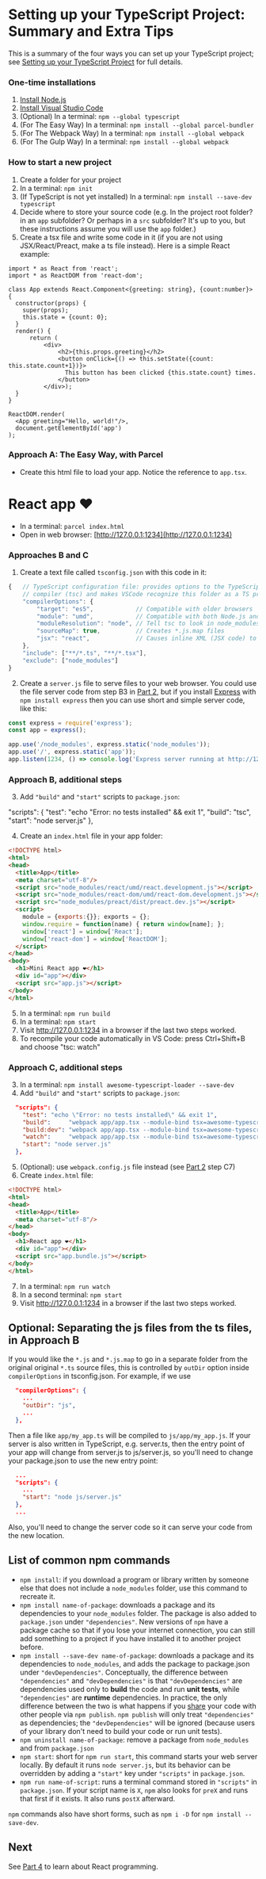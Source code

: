 Setting up your TypeScript Project: Summary and Extra Tips
==========================================================

This is a summary of the four ways you can set up your TypeScript project; see [Setting up your TypeScript Project](react-typescript-tutorial-2.md) for full details.

### One-time installations ###

1. [Install Node.js](https://nodejs.org/en/download/)
2. [Install Visual Studio Code](https://code.visualstudio.com/download)
3. (Optional) In a terminal: `npm --global typescript`
4. (For The Easy Way) In a terminal: `npm install --global parcel-bundler`
5. (For The Webpack Way) In a terminal: `npm install --global webpack`
5. (For The Gulp Way) In a terminal: `npm install --global webpack`

### How to start a new project ###

1. Create a folder for your project
2. In a terminal: `npm init`
3. (If TypeScript is not yet installed) In a terminal: `npm install --save-dev typescript`
4. Decide where to store your source code (e.g. In the project root folder? in an `app` subfolder? Or perhaps in a `src` subfolder? It's up to you, but these instructions assume you will use the `app` folder.)
5. Create a tsx file and write some code in it (if you are not using JSX/React/Preact, make a ts file instead). Here is a simple React example:

~~~tsx
import * as React from 'react';
import * as ReactDOM from 'react-dom';

class App extends React.Component<{greeting: string}, {count:number}> {
  constructor(props) {
    super(props);
    this.state = {count: 0};
  }
  render() {
      return (
          <div>
              <h2>{this.props.greeting}</h2>
              <button onClick={() => this.setState({count: this.state.count+1})}>
                This button has been clicked {this.state.count} times.
              </button>
          </div>);
  }
}

ReactDOM.render(
  <App greeting="Hello, world!"/>,
  document.getElementById('app')
);
~~~

### Approach A: The Easy Way, with Parcel ###

- Create this html file to load your app. Notice the reference to `app.tsx`.

<!DOCTYPE html>
<html>
<head>
  <title>App</title>
  <meta charset="utf-8"/>
</head>
<body>
  <h1>React app ❤</h1>
  <div id="app"></div>
  <script src="app.tsx"></script>
</body>
</html>

- In a terminal: `parcel index.html`
- Open in web browser: [http://127.0.0.1:1234](http://127.0.0.1:1234)

### Approaches B and C ###

1. Create a text file called `tsconfig.json` with this code in it:

~~~js
{   // TypeScript configuration file: provides options to the TypeScript 
    // compiler (tsc) and makes VSCode recognize this folder as a TS project.
    "compilerOptions": {
        "target": "es5",            // Compatible with older browsers
        "module": "umd",            // Compatible with both Node.js and browser
        "moduleResolution": "node", // Tell tsc to look in node_modules for modules
        "sourceMap": true,          // Creates *.js.map files
        "jsx": "react",             // Causes inline XML (JSX code) to be expanded
    },
    "include": ["**/*.ts", "**/*.tsx"],
    "exclude": ["node_modules"]
}
~~~

2. Create a `server.js` file to serve files to your web browser. You could use the file server code from step B3 in [Part 2](tutorial-2.md), but if you install [Express](https://expressjs.com/) with `npm install express` then you can use short and simple server code, like this:

~~~js
const express = require('express');
const app = express();

app.use('/node_modules', express.static('node_modules'));
app.use('/', express.static('app'));
app.listen(1234, () => console.log('Express server running at http://127.0.0.1:1234'));
~~~

### Approach B, additional steps ###

3. Add `"build"` and `"start"` scripts to `package.json`:

  "scripts": {
    "test": "echo \"Error: no tests installed\" && exit 1",
    "build": "tsc",
    "start": "node server.js"
  },

4. Create an `index.html` file in your app folder:

~~~html
<!DOCTYPE html>
<html>
<head>
  <title>App</title>
  <meta charset="utf-8"/>
  <script src="node_modules/react/umd/react.development.js"></script>
  <script src="node_modules/react-dom/umd/react-dom.development.js"></script>
  <script src="node_modules/preact/dist/preact.dev.js"></script>
  <script>
    module = {exports:{}}; exports = {};
    window.require = function(name) { return window[name]; };
    window['react'] = window['React'];
    window['react-dom'] = window['ReactDOM'];
  </script>
</head>
<body>
  <h1>Mini React app ❤</h1>
  <div id="app"></div>
  <script src="app.js"></script>
</body>
</html>
~~~

5. In a terminal: `npm run build`
6. In a terminal: `npm start`
7. Visit http://127.0.0.1:1234 in a browser if the last two steps worked.
8. To recompile your code automatically in VS Code: press Ctrl+Shift+B and choose "tsc: watch"

### Approach C, additional steps ###

3. In a terminal: `npm install awesome-typescript-loader --save-dev`
4. Add `"build"` and `"start"` scripts to `package.json`:

~~~json
  "scripts": {
    "test": "echo \"Error: no tests installed\" && exit 1",
    "build":     "webpack app/app.tsx --module-bind tsx=awesome-typescript-loader -o app/app.bundle.js --mode=production",
    "build:dev": "webpack app/app.tsx --module-bind tsx=awesome-typescript-loader -o app/app.bundle.js --mode=development",
    "watch":     "webpack app/app.tsx --module-bind tsx=awesome-typescript-loader -o app/app.bundle.js --mode=development --watch",
    "start": "node server.js"
  },
~~~

5. (Optional): use `webpack.config.js` file instead (see [Part 2](tutorial-2.md) step C7)
6. Create `index.html` file:

~~~html
<!DOCTYPE html>
<html>
<head>
  <title>App</title>
  <meta charset="utf-8"/>
</head>
<body>
  <h1>React app ❤</h1>
  <div id="app"></div>
  <script src="app.bundle.js"></script>
</body>
</html>
~~~

7. In a terminal: `npm run watch`
8. In a second terminal: `npm start`
9. Visit http://127.0.0.1:1234 in a browser if the last two steps worked.

Optional: Separating the js files from the ts files, in Approach B
------------------------------------------------------------------

If you would like the `*.js` and `*.js.map` to go in a separate folder from the original original `*.ts` source files, this is controlled by `outDir` option inside `compilerOptions` in tsconfig.json. For example, if we use

~~~json
  "compilerOptions": {
    ...
    "outDir": "js",
    ...
  },
~~~

Then a file like `app/my_app.ts` will be compiled to `js/app/my_app.js`. If your server is also written in TypeScript, e.g. server.ts, then the entry point of your app will change from server.js to js/server.js, so you'll need to change your package.json to use the new entry point:

~~~json
  ...
  "scripts": {
    ...
    "start": "node js/server.js"
  },
  ...
~~~

Also, you'll need to change the server code so it can serve your code from the new location.

List of common npm commands
---------------------------

- `npm install`: if you download a program or library written by someone else that does not include a `node_modules` folder, use this command to recreate it.
- `npm install name-of-package`: downloads a package and its dependencies to your `node_modules` folder. The package is also added to `package.json` under `"dependencies"`. New versions of `npm` have a package cache so that if you lose your internet connection, you can still add something to a project if you have installed it to another project before.
- `npm install --save-dev name-of-package`: downloads a package and its dependencies to `node_modules`, and adds the package to package.json under `"devDependencies"`. Conceptually, the difference between `"dependencies"` and `"devDependencies"` is that `"devDependencies"` are dependencies used only to **build** the code and run **unit tests**, while `"dependencies"` are **runtime** dependencies. In practice, the only difference between the two is what happens if you [share](https://docs.npmjs.com/getting-started/publishing-npm-packages) your code with other people via `npm publish`. `npm publish` will only treat `"dependencies"` as dependencies; the `"devDependencies"` will be ignored (because users of your library don't need to build your code or run unit tests).
- `npm uninstall name-of-package`: remove a package from `node_modules` and from `package.json`
- `npm start`: short for `npm run start`, this command starts your web server locally. By default it runs `node server.js`, but its behavior can be overridden by adding a `"start"` key under `"scripts"` in `package.json`.
- `npm run name-of-script`: runs a terminal command stored in `"scripts"` in `package.json`. If your script name is `X`, `npm` also looks for `preX` and runs that first if it exists. It also runs `postX` afterward.

`npm` commands also have short forms, such as `npm i -D` for `npm install --save-dev`.

Next
----

See [Part 4](tutorial-4.md) to learn about React programming.

